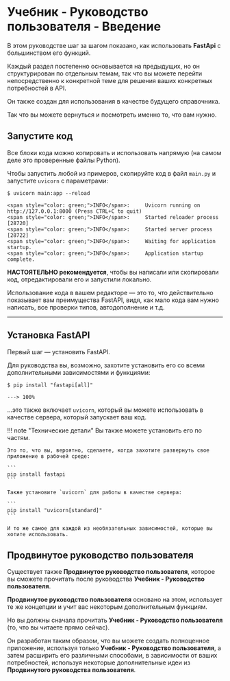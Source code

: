 # Учебник - Руководство пользователя - Введение

В этом руководстве шаг за шагом показано, как использовать **FastApi** с большинством его функций.

Каждый раздел постепенно основывается на предыдущих, но он структурирован по отдельным темам, так что вы можете перейти непосредственно к конкретной теме для решения ваших конкретных потребностей в API.

Он также создан для использования в качестве будущего справочника.

Так что вы можете вернуться и посмотреть именно то, что вам нужно.

## Запустите код

Все блоки кода можно копировать и использовать напрямую (на самом деле это проверенные файлы Python).

Чтобы запустить любой из примеров, скопируйте код в файл `main.py` и запустите `uvicorn` с параметрами:

<div class="termy">

```console
$ uvicorn main:app --reload

<span style="color: green;">INFO</span>:     Uvicorn running on http://127.0.0.1:8000 (Press CTRL+C to quit)
<span style="color: green;">INFO</span>:     Started reloader process [28720]
<span style="color: green;">INFO</span>:     Started server process [28722]
<span style="color: green;">INFO</span>:     Waiting for application startup.
<span style="color: green;">INFO</span>:     Application startup complete.
```

</div>

**НАСТОЯТЕЛЬНО рекомендуется**, чтобы вы написали или скопировали код, отредактировали его и запустили локально.

Использование кода в вашем редакторе — это то, что действительно показывает вам преимущества FastAPI, видя, как мало кода вам нужно написать, все проверки типов, автодополнение и т.д.

---

## Установка FastAPI

Первый шаг — установить FastAPI.

Для руководства вы, возможно, захотите установить его со всеми дополнительными зависимостями и функциями:

<div class="termy">

```console
$ pip install "fastapi[all]"

---> 100%
```

</div>

...это также включает `uvicorn`, который вы можете использовать в качестве сервера, который запускает ваш код.

!!! note "Технические детали"
    Вы также можете установить его по частям.

    Это то, что вы, вероятно, сделаете, когда захотите развернуть свое приложение в рабочей среде:

    ```
    pip install fastapi
    ```

    Также установите `uvicorn` для работы в качестве сервера:

    ```
    pip install "uvicorn[standard]"
    ```

    И то же самое для каждой из необязательных зависимостей, которые вы хотите использовать.

## Продвинутое руководство пользователя

Существует также **Продвинутое руководство пользователя**, которое вы сможете прочитать после руководства **Учебник - Руководство пользователя**.

**Продвинутое руководство пользователя** основано на этом, использует те же концепции и учит вас некоторым дополнительным функциям.

Но вы должны сначала прочитать **Учебник - Руководство пользователя** (то, что вы читаете прямо сейчас).

Он разработан таким образом, что вы можете создать полноценное приложение, используя только **Учебник - Руководство пользователя**, а затем расширить его различными способами, в зависимости от ваших потребностей, используя некоторые дополнительные идеи из **Продвинутого руководства пользователя**.
